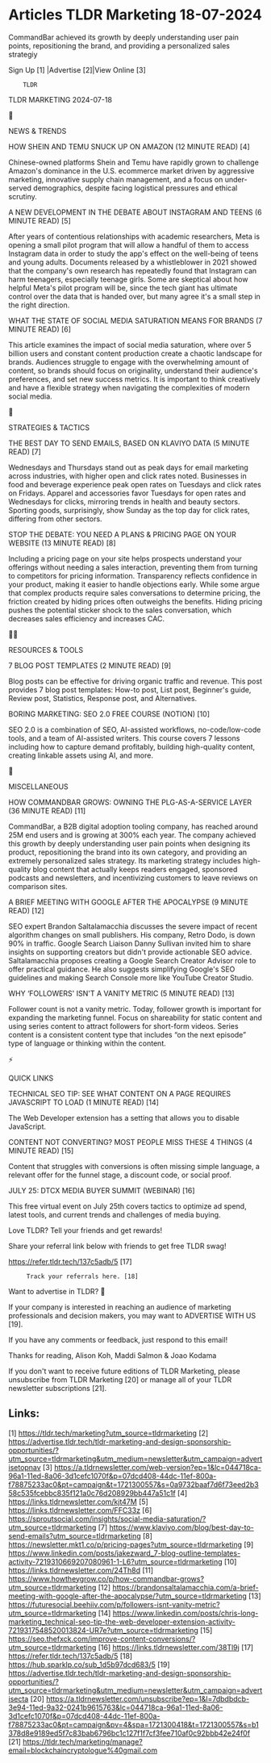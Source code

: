 # Articles TLDR Marketing 18-07-2024

CommandBar achieved its growth by deeply understanding user pain
points, repositioning the brand, and providing a personalized sales
strategiy  

 Sign Up [1] |Advertise [2]|View Online [3] 

		TLDR 

TLDR MARKETING 2024-07-18

📱 

NEWS & TRENDS

 HOW SHEIN AND TEMU SNUCK UP ON AMAZON (12 MINUTE READ) [4] 

 Chinese-owned platforms Shein and Temu have rapidly grown to
challenge Amazon's dominance in the U.S. ecommerce market driven by
aggressive marketing, innovative supply chain management, and a focus
on under-served demographics, despite facing logistical pressures and
ethical scrutiny. 

 A NEW DEVELOPMENT IN THE DEBATE ABOUT INSTAGRAM AND TEENS (6 MINUTE
READ) [5] 

 After years of contentious relationships with academic researchers,
Meta is opening a small pilot program that will allow a handful of
them to access Instagram data in order to study the app's effect on
the well-being of teens and young adults. Documents released by a
whistleblower in 2021 showed that the company's own research has
repeatedly found that Instagram can harm teenagers, especially teenage
girls. Some are skeptical about how helpful Meta's pilot program will
be, since the tech giant has ultimate control over the data that is
handed over, but many agree it's a small step in the right direction. 

 WHAT THE STATE OF SOCIAL MEDIA SATURATION MEANS FOR BRANDS (7 MINUTE
READ) [6] 

 This article examines the impact of social media saturation, where
over 5 billion users and constant content production create a chaotic
landscape for brands. Audiences struggle to engage with the
overwhelming amount of content, so brands should focus on originality,
understand their audience's preferences, and set new success metrics.
It is important to think creatively and have a flexible strategy when
navigating the complexities of modern social media. 

🚀 

STRATEGIES & TACTICS

 THE BEST DAY TO SEND EMAILS, BASED ON KLAVIYO DATA (5 MINUTE READ)
[7] 

 Wednesdays and Thursdays stand out as peak days for email marketing
across industries, with higher open and click rates noted. Businesses
in food and beverage experience peak open rates on Tuesdays and click
rates on Fridays. Apparel and accessories favor Tuesdays for open
rates and Wednesdays for clicks, mirroring trends in health and beauty
sectors. Sporting goods, surprisingly, show Sunday as the top day for
click rates, differing from other sectors. 

 STOP THE DEBATE: YOU NEED A PLANS & PRICING PAGE ON YOUR WEBSITE (13
MINUTE READ) [8] 

 Including a pricing page on your site helps prospects understand your
offerings without needing a sales interaction, preventing them from
turning to competitors for pricing information. Transparency reflects
confidence in your product, making it easier to handle objections
early. While some argue that complex products require sales
conversations to determine pricing, the friction created by hiding
prices often outweighs the benefits. Hiding pricing pushes the
potential sticker shock to the sales conversation, which decreases
sales efficiency and increases CAC. 

🧑‍💻 

RESOURCES & TOOLS

 7 BLOG POST TEMPLATES (2 MINUTE READ) [9] 

 Blog posts can be effective for driving organic traffic and revenue.
This post provides 7 blog post templates: How-to post, List post,
Beginner's guide, Review post, Statistics, Response post, and
Alternatives. 

 BORING MARKETING: SEO 2.0 FREE COURSE (NOTION) [10] 

 SEO 2.0 is a combination of SEO, AI-assisted workflows,
no-code/low-code tools, and a team of AI-assisted writers. This course
covers 7 lessons including how to capture demand profitably, building
high-quality content, creating linkable assets using AI, and more. 

🎁 

MISCELLANEOUS

 HOW COMMANDBAR GROWS: OWNING THE PLG-AS-A-SERVICE LAYER (36 MINUTE
READ) [11] 

 CommandBar, a B2B digital adoption tooling company, has reached
around 25M end users and is growing at 300% each year. The company
achieved this growth by deeply understanding user pain points when
designing its product, repositioning the brand into its own category,
and providing an extremely personalized sales strategy. Its marketing
strategy includes high-quality blog content that actually keeps
readers engaged, sponsored podcasts and newsletters, and incentivizing
customers to leave reviews on comparison sites. 

 A BRIEF MEETING WITH GOOGLE AFTER THE APOCALYPSE (9 MINUTE READ) [12]


 SEO expert Brandon Saltalamacchia discusses the severe impact of
recent algorithm changes on small publishers. His company, Retro Dodo,
is down 90% in traffic. Google Search Liaison Danny Sullivan invited
him to share insights on supporting creators but didn't provide
actionable SEO advice. Saltalamacchia proposes creating a Google
Search Creator Advisor role to offer practical guidance. He also
suggests simplifying Google's SEO guidelines and making Search Console
more like YouTube Creator Studio. 

 WHY ‘FOLLOWERS' ISN'T A VANITY METRIC (5 MINUTE READ) [13] 

 Follower count is not a vanity metric. Today, follower growth is
important for expanding the marketing funnel. Focus on shareability
for static content and using series content to attract followers for
short-form videos. Series content is a consistent content type that
includes “on the next episode” type of language or thinking within
the content. 

⚡ 

QUICK LINKS

 TECHNICAL SEO TIP: SEE WHAT CONTENT ON A PAGE REQUIRES JAVASCRIPT TO
LOAD (1 MINUTE READ) [14] 

 The Web Developer extension has a setting that allows you to disable
JavaScript. 

 CONTENT NOT CONVERTING? MOST PEOPLE MISS THESE 4 THINGS (4 MINUTE
READ) [15] 

 Content that struggles with conversions is often missing simple
language, a relevant offer for the funnel stage, a discount code, or
social proof. 

 JULY 25: DTCX MEDIA BUYER SUMMIT (WEBINAR) [16] 

 This free virtual event on July 25th covers tactics to optimize ad
spend, latest tools, and current trends and challenges of media
buying. 

Love TLDR? Tell your friends and get rewards!

 Share your referral link below with friends to get free TLDR swag! 

 https://refer.tldr.tech/137c5adb/5 [17] 

		 Track your referrals here. [18] 

Want to advertise in TLDR? 📰

 If your company is interested in reaching an audience of marketing
professionals and decision makers, you may want to ADVERTISE WITH US
[19]. 

 If you have any comments or feedback, just respond to this email! 

Thanks for reading, 
Alison Koh, Maddi Salmon & Joao Kodama 

If you don't want to receive future editions of TLDR Marketing, please
unsubscribe from TLDR Marketing [20] or manage all of your TLDR
newsletter subscriptions [21]. 

 

Links:
------
[1] https://tldr.tech/marketing?utm_source=tldrmarketing
[2] https://advertise.tldr.tech/tldr-marketing-and-design-sponsorship-opportunities/?utm_source=tldrmarketing&utm_medium=newsletter&utm_campaign=advertisetopnav
[3] https://a.tldrnewsletter.com/web-version?ep=1&lc=044718ca-96a1-11ed-8a06-3d1cefc1070f&p=07dcd408-44dc-11ef-800a-f78875233ac0&pt=campaign&t=1721300557&s=0a9732baaf7d6f73eed2b358c535fcebbc835f121a0c76d208929bb447a51c1f
[4] https://links.tldrnewsletter.com/kjt47M
[5] https://links.tldrnewsletter.com/FFC33z
[6] https://sproutsocial.com/insights/social-media-saturation/?utm_source=tldrmarketing
[7] https://www.klaviyo.com/blog/best-day-to-send-emails?utm_source=tldrmarketing
[8] https://newsletter.mkt1.co/p/pricing-pages?utm_source=tldrmarketing
[9] https://www.linkedin.com/posts/jakezward_7-blog-outline-templates-activity-7219310669207080961-1-L6?utm_source=tldrmarketing
[10] https://links.tldrnewsletter.com/24Th8d
[11] https://www.howtheygrow.co/p/how-commandbar-grows?utm_source=tldrmarketing
[12] https://brandonsaltalamacchia.com/a-brief-meeting-with-google-after-the-apocalypse/?utm_source=tldrmarketing
[13] https://futuresocial.beehiiv.com/p/followers-isnt-vanity-metric?utm_source=tldrmarketing
[14] https://www.linkedin.com/posts/chris-long-marketing_technical-seo-tip-the-web-developer-extension-activity-7219317548520013824-UR7e?utm_source=tldrmarketing
[15] https://seo.thefxck.com/improve-content-conversions/?utm_source=tldrmarketing
[16] https://links.tldrnewsletter.com/38Tl9j
[17] https://refer.tldr.tech/137c5adb/5
[18] https://hub.sparklp.co/sub_1d5b97dcd683/5
[19] https://advertise.tldr.tech/tldr-marketing-and-design-sponsorship-opportunities/?utm_source=tldrmarketing&utm_medium=newsletter&utm_campaign=advertisecta
[20] https://a.tldrnewsletter.com/unsubscribe?ep=1&l=7dbdbdcb-3e94-11ed-9a32-0241b9615763&lc=044718ca-96a1-11ed-8a06-3d1cefc1070f&p=07dcd408-44dc-11ef-800a-f78875233ac0&pt=campaign&pv=4&spa=1721300418&t=1721300557&s=b1378d8e9189ed5f7c83bab6796bc1c127f1f7cf3fee710af0c92bbb42e24f0f
[21] https://tldr.tech/marketing/manage?email=blockchaincryptologue%40gmail.com